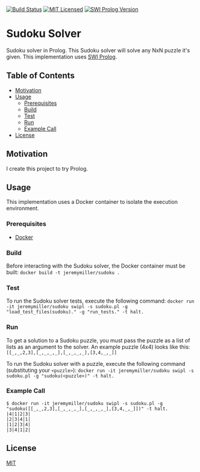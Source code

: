 [![Build Status](https://travis-ci.org/jeremy-miller/sudoku.svg?branch=master)](https://travis-ci.org/jeremy-miller/sudoku)
[![MIT Licensed](https://img.shields.io/badge/license-MIT-blue.svg)](https://github.com/jeremy-miller/sudoku/blob/master/LICENSE)
[![SWI Prolog Version](https://img.shields.io/badge/SWI%20Prolog-7.5-blue.svg)]()

# Sudoku Solver
Sudoku solver in Prolog.  This Sudoku solver will solve any NxN puzzle it's given.  This implementation uses [SWI Prolog](http://www.swi-prolog.org/).

## Table of Contents
- [Motivation](#motivation)
- [Usage](#usage)
  - [Prerequisites](#prerequisites)
  - [Build](#build)
  - [Test](#test)
  - [Run](#run)
  - [Example Call](#example-call)
- [License](#license)

## Motivation
I create this project to try Prolog.

## Usage
This implementation uses a Docker container to isolate the execution environment.

### Prerequisites
- [Docker](https://docs.docker.com/engine/installation/)

### Build
Before interacting with the Sudoku solver, the Docker container must be built: ```docker build -t jeremymiller/sudoku .```

### Test
To run the Sudoku solver tests, execute the following command: ```docker run -it jeremymiller/sudoku swipl -s sudoku.pl -g "load_test_files(sudoku)." -g "run_tests." -t halt.```

### Run
To get a solution to a Sudoku puzzle, you must pass the puzzle as a list of lists as an argument to the solver.  An example puzzle (4x4) looks like this: ```[[_,_,2,3],[_,_,_,_],[_,_,_,_],[3,4,_,_]]```

To run the Sudoku solver with a puzzle, execute the following command (substituting your ```<puzzle>```): ```docker run -it jeremymiller/sudoku swipl -s sudoku.pl -g "sudoku(<puzzle>)" -t halt.```

### Example Call
```
$ docker run -it jeremymiller/sudoku swipl -s sudoku.pl -g "sudoku([[_,_,2,3],[_,_,_,_],[_,_,_,_],[3,4,_,_]])" -t halt.
|4|1|2|3|
|2|3|4|1|
|1|2|3|4|
|3|4|1|2|
```

## License
[MIT](https://github.com/jeremy-miller/sudoku/blob/master/LICENSE)
